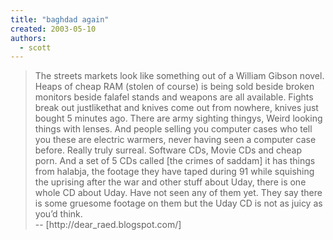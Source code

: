 ```yaml
---
title: "baghdad again"
created: 2003-05-10
authors: 
  - scott
---
```


> The streets markets look like something out of a William Gibson novel. Heaps of cheap RAM (stolen of course) is being sold beside broken monitors beside falafel stands and weapons are all available. Fights break out justlikethat and knives come out from nowhere, knives just bought 5 minutes ago. There are army sighting thingys, Weird looking things with lenses. And people selling you computer cases who tell you these are electric warmers, never having seen a computer case before. Really truly surreal. Software CDs, Movie CDs and cheap porn. And a set of 5 CDs called \[the crimes of saddam\] it has things from halabja, the footage they have taped during 91 while squishing the uprising after the war and other stuff about Uday, there is one whole CD about Uday. Have not seen any of them yet. They say there is some gruesome footage on them but the Uday CD is not as juicy as you’d think.  
> \-- \[http://dear\_raed.blogspot.com/\]
